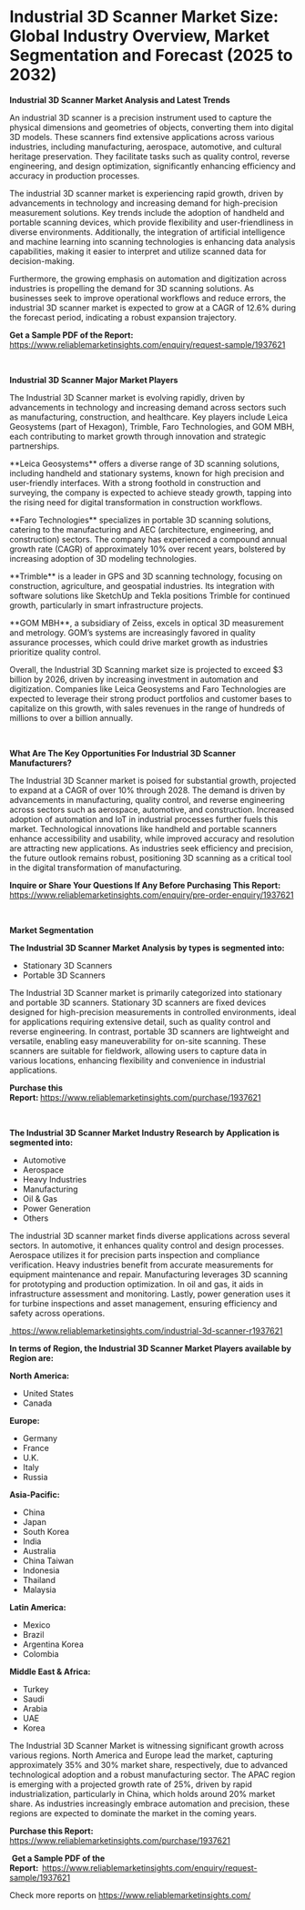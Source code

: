 <p><h1>Industrial 3D Scanner Market Size: Global Industry Overview, Market Segmentation and Forecast (2025 to 2032)</h1></p><p><strong>Industrial 3D Scanner Market Analysis and Latest Trends</strong></p>
<p><p>An industrial 3D scanner is a precision instrument used to capture the physical dimensions and geometries of objects, converting them into digital 3D models. These scanners find extensive applications across various industries, including manufacturing, aerospace, automotive, and cultural heritage preservation. They facilitate tasks such as quality control, reverse engineering, and design optimization, significantly enhancing efficiency and accuracy in production processes.</p><p>The industrial 3D scanner market is experiencing rapid growth, driven by advancements in technology and increasing demand for high-precision measurement solutions. Key trends include the adoption of handheld and portable scanning devices, which provide flexibility and user-friendliness in diverse environments. Additionally, the integration of artificial intelligence and machine learning into scanning technologies is enhancing data analysis capabilities, making it easier to interpret and utilize scanned data for decision-making.</p><p>Furthermore, the growing emphasis on automation and digitization across industries is propelling the demand for 3D scanning solutions. As businesses seek to improve operational workflows and reduce errors, the industrial 3D scanner market is expected to grow at a CAGR of 12.6% during the forecast period, indicating a robust expansion trajectory.</p></p>
<p><strong>Get a Sample PDF of the Report:&nbsp;</strong> <a href="https://www.reliablemarketinsights.com/enquiry/request-sample/1937621?utm_campaign=2244&utm_medium=2&utm_source=Github&utm_content=ia&utm_term=08042025&utm_id=industrial-3d-scanner">https://www.reliablemarketinsights.com/enquiry/request-sample/1937621</a></p>
<p>&nbsp;</p>
<p><strong>Industrial 3D Scanner Major Market Players</strong></p>
<p><p>The Industrial 3D Scanner market is evolving rapidly, driven by advancements in technology and increasing demand across sectors such as manufacturing, construction, and healthcare. Key players include Leica Geosystems (part of Hexagon), Trimble, Faro Technologies, and GOM MBH, each contributing to market growth through innovation and strategic partnerships.</p><p>**Leica Geosystems** offers a diverse range of 3D scanning solutions, including handheld and stationary systems, known for high precision and user-friendly interfaces. With a strong foothold in construction and surveying, the company is expected to achieve steady growth, tapping into the rising need for digital transformation in construction workflows.</p><p>**Faro Technologies** specializes in portable 3D scanning solutions, catering to the manufacturing and AEC (architecture, engineering, and construction) sectors. The company has experienced a compound annual growth rate (CAGR) of approximately 10% over recent years, bolstered by increasing adoption of 3D modeling technologies.</p><p>**Trimble** is a leader in GPS and 3D scanning technology, focusing on construction, agriculture, and geospatial industries. Its integration with software solutions like SketchUp and Tekla positions Trimble for continued growth, particularly in smart infrastructure projects.</p><p>**GOM MBH**, a subsidiary of Zeiss, excels in optical 3D measurement and metrology. GOM’s systems are increasingly favored in quality assurance processes, which could drive market growth as industries prioritize quality control.</p><p>Overall, the Industrial 3D Scanning market size is projected to exceed $3 billion by 2026, driven by increasing investment in automation and digitization. Companies like Leica Geosystems and Faro Technologies are expected to leverage their strong product portfolios and customer bases to capitalize on this growth, with sales revenues in the range of hundreds of millions to over a billion annually.</p></p>
<p>&nbsp;</p>
<p><strong>What Are The Key Opportunities For Industrial 3D Scanner Manufacturers?</strong></p>
<p><p>The Industrial 3D Scanner market is poised for substantial growth, projected to expand at a CAGR of over 10% through 2028. The demand is driven by advancements in manufacturing, quality control, and reverse engineering across sectors such as aerospace, automotive, and construction. Increased adoption of automation and IoT in industrial processes further fuels this market. Technological innovations like handheld and portable scanners enhance accessibility and usability, while improved accuracy and resolution are attracting new applications. As industries seek efficiency and precision, the future outlook remains robust, positioning 3D scanning as a critical tool in the digital transformation of manufacturing.</p></p>
<p><strong>Inquire or Share Your Questions If Any Before Purchasing This Report:</strong> <a href="https://www.reliablemarketinsights.com/enquiry/pre-order-enquiry/1937621?utm_campaign=2244&utm_medium=2&utm_source=Github&utm_content=ia&utm_term=08042025&utm_id=industrial-3d-scanner">https://www.reliablemarketinsights.com/enquiry/pre-order-enquiry/1937621</a></p>
<p>&nbsp;</p>
<p><strong>Market Segmentation</strong></p>
<p><strong>The Industrial 3D Scanner Market Analysis by types is segmented into:</strong></p>
<p><ul><li>Stationary 3D Scanners</li><li>Portable 3D Scanners</li></ul></p>
<p><p>The Industrial 3D Scanner market is primarily categorized into stationary and portable 3D scanners. Stationary 3D scanners are fixed devices designed for high-precision measurements in controlled environments, ideal for applications requiring extensive detail, such as quality control and reverse engineering. In contrast, portable 3D scanners are lightweight and versatile, enabling easy maneuverability for on-site scanning. These scanners are suitable for fieldwork, allowing users to capture data in various locations, enhancing flexibility and convenience in industrial applications.</p></p>
<p><strong>Purchase this Report:&nbsp;</strong><a href="https://www.reliablemarketinsights.com/purchase/1937621?utm_campaign=2244&utm_medium=2&utm_source=Github&utm_content=ia&utm_term=08042025&utm_id=industrial-3d-scanner">https://www.reliablemarketinsights.com/purchase/1937621</a></p>
<p>&nbsp;</p>
<p><strong>The Industrial 3D Scanner Market Industry Research by Application is segmented into:</strong></p>
<p><ul><li>Automotive</li><li>Aerospace</li><li>Heavy Industries</li><li>Manufacturing</li><li>Oil & Gas</li><li>Power Generation</li><li>Others</li></ul></p>
<p><p>The industrial 3D scanner market finds diverse applications across several sectors. In automotive, it enhances quality control and design processes. Aerospace utilizes it for precision parts inspection and compliance verification. Heavy industries benefit from accurate measurements for equipment maintenance and repair. Manufacturing leverages 3D scanning for prototyping and production optimization. In oil and gas, it aids in infrastructure assessment and monitoring. Lastly, power generation uses it for turbine inspections and asset management, ensuring efficiency and safety across operations.</p></p>
<p><a href="https://www.reliablemarketinsights.com/industrial-3d-scanner-r1937621?utm_campaign=2244&utm_medium=2&utm_source=Github&utm_content=ia&utm_term=08042025&utm_id=industrial-3d-scanner">&nbsp;https://www.reliablemarketinsights.com/industrial-3d-scanner-r1937621</a></p>
<p><strong>In terms of Region, the Industrial 3D Scanner Market Players available by Region are:</strong></p>
<p>
    <p> <strong> North America: </strong>
        <ul>
            <li>United States</li>
            <li>Canada</li>
        </ul>
        </p> 
    <p> <strong> Europe: </strong>
        <ul>
            <li>Germany</li>
            <li>France</li>
            <li>U.K.</li>
            <li>Italy</li>
            <li>Russia</li>
        </ul>
        </p> 
    <p> <strong> Asia-Pacific: </strong>
        <ul>
            <li>China</li>
            <li>Japan</li>
            <li>South Korea</li>
            <li>India</li>
            <li>Australia</li>
            <li>China Taiwan</li>
            <li>Indonesia</li>
            <li>Thailand</li>
            <li>Malaysia</li>
        </ul>
        </p> 
    <p> <strong> Latin America: </strong>
        <ul>
            <li>Mexico</li>
            <li>Brazil</li>
            <li>Argentina Korea</li>
            <li>Colombia</li>
        </ul>
        </p> 
    <p> <strong> Middle East & Africa: </strong>
        <ul>
            <li>Turkey</li>
            <li>Saudi</li>
            <li>Arabia</li>
            <li>UAE</li>
            <li>Korea</li>
        </ul>
    </p>
    </p>
<p><p>The Industrial 3D Scanner Market is witnessing significant growth across various regions. North America and Europe lead the market, capturing approximately 35% and 30% market share, respectively, due to advanced technological adoption and a robust manufacturing sector. The APAC region is emerging with a projected growth rate of 25%, driven by rapid industrialization, particularly in China, which holds around 20% market share. As industries increasingly embrace automation and precision, these regions are expected to dominate the market in the coming years.</p></p>
<p><strong>Purchase this Report: </strong><a href="https://www.reliablemarketinsights.com/purchase/1937621?utm_campaign=2244&utm_medium=2&utm_source=Github&utm_content=ia&utm_term=08042025&utm_id=industrial-3d-scanner">https://www.reliablemarketinsights.com/purchase/1937621</a></p>
<p>&nbsp;<strong>Get a Sample PDF of the Report:&nbsp;&nbsp;</strong><a href="https://www.reliablemarketinsights.com/enquiry/request-sample/1937621?utm_campaign=2244&utm_medium=2&utm_source=Github&utm_content=ia&utm_term=08042025&utm_id=industrial-3d-scanner">https://www.reliablemarketinsights.com/enquiry/request-sample/1937621</a></p>
<p><strong></strong></p>
<p>Check more reports on <a href="https://www.reliablemarketinsights.com/?utm_campaign=2244&utm_medium=2&utm_source=Github&utm_content=ia&utm_term=08042025&utm_id=industrial-3d-scanner">https://www.reliablemarketinsights.com/</a></p>